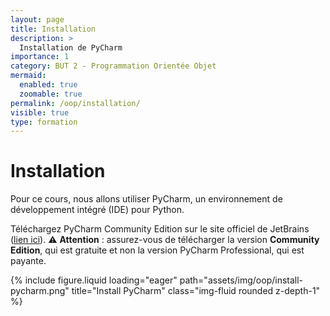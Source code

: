 ```yaml
---
layout: page
title: Installation
description: >
  Installation de PyCharm
importance: 1
category: BUT 2 - Programmation Orientée Objet
mermaid:
  enabled: true
  zoomable: true
permalink: /oop/installation/
visible: true
type: formation
---
```


# Installation

Pour ce cours, nous allons utiliser PyCharm, un environnement de développement intégré (IDE) pour Python.

Téléchargez PyCharm Community Edition sur le site officiel de JetBrains ([lien ici](https://www.jetbrains.com/fr-fr/pycharm/download/?section=windows)). :warning: **Attention** : assurez-vous de télécharger la version **Community Edition**, qui est gratuite et non la version PyCharm Professional, qui est payante.

{% include figure.liquid loading="eager" path="assets/img/oop/install-pycharm.png" title="Install PyCharm" class="img-fluid rounded z-depth-1" %}

